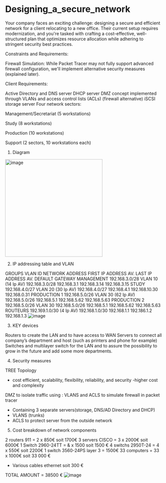 # Designing_a_secure_network
Your company faces an exciting challenge: designing a secure and efficient network for a client relocating to a new office. Their current setup requires modernization, and you're tasked with crafting a cost-effective, well-structured plan that optimizes resource allocation while adhering to stringent security best practices.

Constraints and Requirements:

Firewall Simulation: While Packet Tracer may not fully support advanced firewall configuration, we'll implement alternative security measures (explained later).

Client Requirements:

Active Directory and DNS server
DHCP server
DMZ concept implemented through VLANs and access control lists (ACLs) (firewall alternative)
iSCSI storage server
Four network sectors:

Management/Secretariat (5 workstations)

Study (8 workstations)

Production (10 workstations)

Support (2 sectors, 10 workstations each)

1. Diagram
<img width="313" alt="image" src="https://github.com/Lieul000/Designing_a_secure_network/assets/155724755/a4643f6d-89ac-4f24-b9ae-91d700c0c167">

2.	IP addressing table and VLAN

GROUPS	VLAN ID	NETWORK ADDRESS	FIRST IP ADDRESS AV.	LAST IP ADDRESS AV.	DEFAULT 
GATEWAY
MANAGEMENT	192.168.3.0/28
VLAN 10
(14 Ip AV)	192.168.3.0/28	192.168.3.1	192.168.3.14	192.168.3.15
STUDY 	192.168.4.0/27
VLAN 20 (30 Ip AV)	192.168.4.0/27	192.168.4.1	192.168.10.30	192.168.0.31
PRODUCTION 1	192.168.5.0/26
VLAN 30 (62 Ip AV)	192.168.5.0/26	192.168.5.1	192.168.5.62	192.168.5.63
PRODUCTION 2	192.168.5.0/26
VLAN 30	192.168.5.0/26	192.168.5.1	192.168.5.62	192.168.5.63
ROUTEURS	192.169.1.0/30
(4 Ip AV)	192.168.1.0/30	192.168.1.1	192.186.1.2	192.168.1.3
![image](https://github.com/Lieul000/Designing_a_secure_network/assets/155724755/f859f263-b9c9-4f63-b8cd-701ed1386111)


3.	KEY devices

Routers to create the LAN and to have access to WAN
Servers to connect all company’s department and host (such as printers and phone for example)
Switches and multilayer switch for the LAN and to assure the possibility to grow in the future and add some more departments.

4.	Security measures

TREE Topology 
+ cost efficient, scalability, flexibility, reliability, and security 
-higher cost and complexity

DMZ   to isolate traffic using : VLANS and ACLS to simulate firewall in packet tracer
-	Containing 3 separate servers(storage, DNS/AD Directory and DHCP)
-	VLANS (trunks)
-	ACLS to protect server from the outside network







5.	Cost breakdown of network components

2 routers 911 = 2 x 850€ soit 1700€
3 servers CISCO = 3 x 2000€ soit 6000€
1 Switch 2960-24TT = & x 1500 soit 1500 €
4 switchs 2950T-24 = 4 x 550€ soit 2200€
1 switch 3560-24PS layer 3 = 1500€
33 computers = 33 x 1000€ soit 33 000 €

+ Various cables ethernet  soit 300 €

TOTAL AMOUNT = 38500 €
![image](https://github.com/Lieul000/Designing_a_secure_network/assets/155724755/cbda59ad-57ab-4409-b8cb-ccf1f199e9fa)

